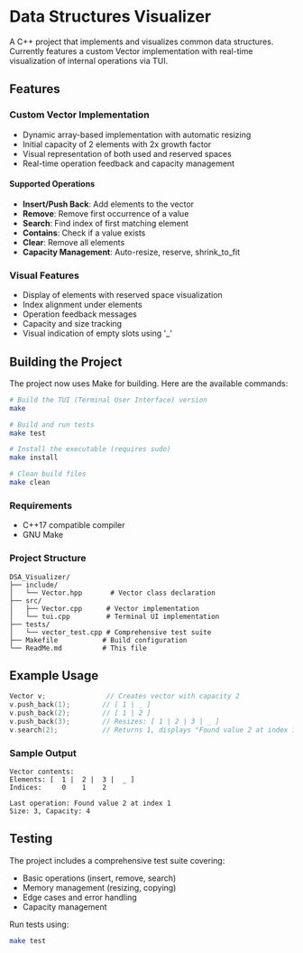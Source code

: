# Data Structures Visualizer

A C++ project that implements and visualizes common data structures. Currently features a custom Vector implementation with real-time visualization of internal operations via TUI.

## Features

### Custom Vector Implementation
- Dynamic array-based implementation with automatic resizing
- Initial capacity of 2 elements with 2x growth factor
- Visual representation of both used and reserved spaces
- Real-time operation feedback and capacity management

#### Supported Operations
- **Insert/Push Back**: Add elements to the vector
- **Remove**: Remove first occurrence of a value
- **Search**: Find index of first matching element
- **Contains**: Check if a value exists
- **Clear**: Remove all elements
- **Capacity Management**: Auto-resize, reserve, shrink_to_fit

### Visual Features
- Display of elements with reserved space visualization
- Index alignment under elements
- Operation feedback messages
- Capacity and size tracking
- Visual indication of empty slots using '_'

## Building the Project

The project now uses Make for building. Here are the available commands:

```bash
# Build the TUI (Terminal User Interface) version
make

# Build and run tests
make test

# Install the executable (requires sudo)
make install

# Clean build files
make clean
```

### Requirements
- C++17 compatible compiler
- GNU Make

### Project Structure
```
DSA_Visualizer/
├── include/
│   └── Vector.hpp       # Vector class declaration
├── src/
│   ├── Vector.cpp      # Vector implementation
│   └── tui.cpp         # Terminal UI implementation
├── tests/
│   └── vector_test.cpp # Comprehensive test suite
├── Makefile           # Build configuration
└── ReadMe.md          # This file
```

## Example Usage

```cpp
Vector v;               // Creates vector with capacity 2
v.push_back(1);        // [ 1 | _ ]
v.push_back(2);        // [ 1 | 2 ]
v.push_back(3);        // Resizes: [ 1 | 2 | 3 | _ ]
v.search(2);           // Returns 1, displays "Found value 2 at index 1"
```

### Sample Output
```
Vector contents:
Elements: [  1 |  2 |  3 |  _ ]
Indices:     0    1    2

Last operation: Found value 2 at index 1
Size: 3, Capacity: 4
```

## Testing

The project includes a comprehensive test suite covering:
- Basic operations (insert, remove, search)
- Memory management (resizing, copying)
- Edge cases and error handling
- Capacity management

Run tests using:
```bash
make test
```
